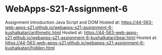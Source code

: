 # WebApps-S21-Assignment-6
Assignment introduction Java Script and DOM
Hosted at:  https://44-563-web-apps-s21.github.io/webapps-s21-assignment-6-kushalkatari/arithmetic.html
Hosted at:  https://44-563-web-apps-s21.github.io/webapps-s21-assignment-6-kushalkatari/bear.html
Hosted at:  https://44-563-web-apps-s21.github.io/webapps-s21-assignment-6-kushalkatari/hidden.html
